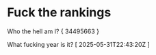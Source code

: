 # Fuck the rankings

Who the hell am I?
{ 34495663 }

What fucking year is it?
[ 2025-05-31T22:43:20Z ]
